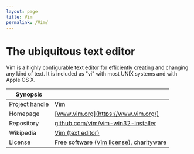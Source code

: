```yaml
---
layout: page
title: Vim
permalink: /Vim/
---
```


# The ubiquitous text editor 

Vim is a highly configurable text editor for efficiently creating and changing any kind of text. It is included as "vi" with most UNIX systems and with Apple OS X.

| Synopsis         |  |
|------------------|--|
| Project handle   | Vim |
| Homepage         | [www.vim.org](https://www.vim.org/) |
| Repository       | [github.com/vim/vim-win32-installer](https://github.com/vim/vim-win32-installer) |
| Wikipedia        | [Vim (text editor)](https://en.wikipedia.org/wiki/Vim_(text_editor))
| License          | Free software ([Vim license](https://vimhelp.org/uganda.txt.html#license)), charityware |

